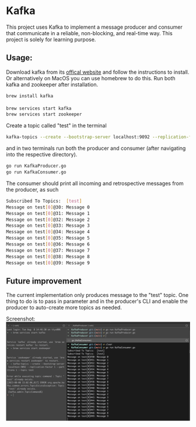 # Kafka
This project uses Kafka to implement a message producer and consumer that communicate in a reliable, non-blocking, and real-time way. This project is solely for learning purpose.

## Usage:
Download kafka from its [offical website](https://kafka.apache.org/downloads) and follow the instructions to install. Or alternatively on MacOS you can use homebrew to do this. Run both kafka and zookeeper after installation.
```bash
brew install kafka

brew services start kafka
brew services start zookeeper
```

Create a topic called "test" in the terminal 
```bash
kafka-topics --create --bootstrap-server localhost:9092 --replication-factor 1 --partitions 1 --topic test
```

and in two terminals run both the producer and consumer (after navigating into the respective directory). 
```bash
go run KafkaProducer.go
go run KafkaConsumer.go
```
The consumer should print all incoming and retrospective messages from the producer, as such
```bash
Subscribed To Topics:  [test]
Message on test[0]@30: Message 0
Message on test[0]@31: Message 1
Message on test[0]@32: Message 2
Message on test[0]@33: Message 3
Message on test[0]@34: Message 4
Message on test[0]@35: Message 5
Message on test[0]@36: Message 6
Message on test[0]@37: Message 7
Message on test[0]@38: Message 8
Message on test[0]@39: Message 9
```

## Future improvement
The current implementation only produces message to the "test" topic.
One thing to do is to pass in parameter <TOPICS> and <MESSAGES> in the producer's CLI and enable the producer to auto-create more topics as needed.

Screenshot:
![Success Result](https://github.com/longyi1207/Kafka/blob/main/screenshot.jpg)
